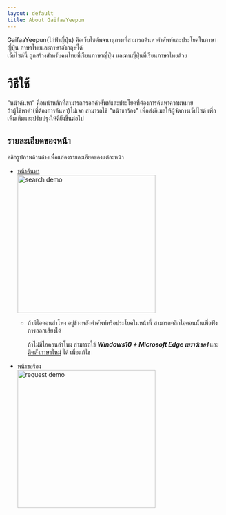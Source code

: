 ```yaml
---
layout: default
title: About GaifaaYeepun
---
```


GaifaaYeepun(ไก่ฟ้าญี่ปุ่น) คือเว็บไซต์พจนานุกรมที่สามารถค้นหาคำศัพท์และประโยคในภาษาญี่ปุ่น ภาษาไทยและภาษาอังกฤษได้  
เว็บไซต์นี้ ถูกสร้างสำหรับคนไทยที่เรียนภาษาญี่ปุ่น และคนญี่ปุ่นที่เรียนภาษาไทยด้วย


# วิธีใช้

"หน้าค้นหา" คือหน้าหลักที่สามารถกรอกคำศัพท์และประโยคที่ต้องการค้นหาความหมาย  
ถ้าผู้ใช้หาคำ(ที่ต้องการค้นหา)ไม่เจอ สามารถใช้ "หน้าขอร้อง" เพื่อส่งอีเมลให้ผู้จัดการเว็ปไซต์ เพื่อเพิ่มเติมและปรับปรุงให้ดียิ่งขึ้นต่อไป

## รายละเอียดของหน้า

คลิกรูปภาพด้านล่างเพื่อแสดงรายละเอียดของแต่ละหน้า

- [หน้าค้นหา](./howtouse_search.md)  
[<img src ="https://user-images.githubusercontent.com/42882840/100090635-cf21c100-2e96-11eb-98ec-18694d4d44c9.gif" alt="search demo" width="320">](./howtouse_search.md)

  - ถ้ามีไอคอนลำโพง<i class="fas fa-volume-up"></i> อยู่ข้างหลังคำศัพท์หรือประโยคในหน้านี้ สามารถคลิกไอคอนนั้นเพื่อฟังการออกเสียงได้

    ถ้าไม่มีไอคอนลำโพง สามารถใช้ ___Windows10 + Microsoft Edge เบราว์เซอร์___ และ [ติดตั้งภาษาใหม่](https://support.microsoft.com/th-th/office/%e0%b8%94%e0%b8%b2%e0%b8%a7%e0%b8%99%e0%b9%8c%e0%b9%82%e0%b8%ab%e0%b8%a5%e0%b8%94%e0%b9%80%e0%b8%aa%e0%b8%b5%e0%b8%a2%e0%b8%87%e0%b8%aa%e0%b8%b3%e0%b8%ab%e0%b8%a3%e0%b8%b1%e0%b8%9a%e0%b8%9c%e0%b8%b9%e0%b9%89-%e0%b8%ad%e0%b9%88%e0%b8%b2%e0%b8%99%e0%b8%aa%e0%b8%a1%e0%b8%9a%e0%b8%b9%e0%b8%a3%e0%b8%93%e0%b9%8c-%e0%b9%82%e0%b8%ab%e0%b8%a1%e0%b8%94%e0%b8%81%e0%b8%b2%e0%b8%a3%e0%b8%ad%e0%b9%88%e0%b8%b2%e0%b8%99-%e0%b9%81%e0%b8%a5%e0%b8%b0%e0%b8%ad%e0%b9%88%e0%b8%b2%e0%b8%99%e0%b8%ad%e0%b8%ad%e0%b8%81%e0%b9%80%e0%b8%aa%e0%b8%b5%e0%b8%a2%e0%b8%87-4c83a8d8-7486-42f7-8e46-2b0fdf753130?wt.mc_id=edgeui-readaloud-voices&ui=th-th&rs=th-th&ad=th) ได้ เพื่อแก้ไข

- [หน้าขอร้อง](./howtouse_request.md)  
[<img src ="https://user-images.githubusercontent.com/42882840/100090636-d0eb8480-2e96-11eb-823e-e0059da94e58.gif" alt="request demo" width="320">](./howtouse_request.md)
